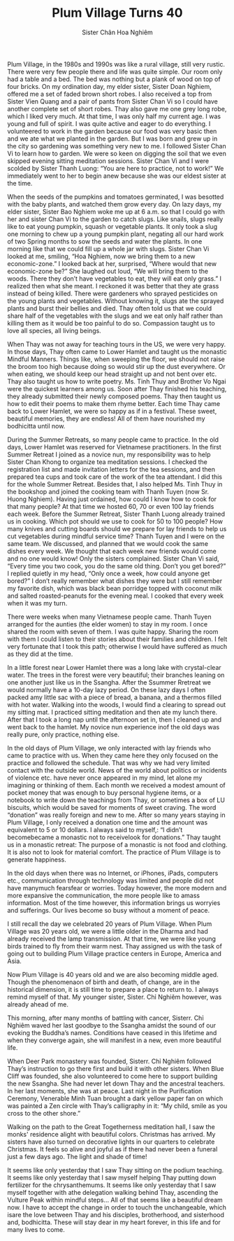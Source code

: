 ﻿---
title: Plum Village Turns 40
author: Sister Chân Hoa Nghiêm
---

Plum Village, in the 1980s and 1990s was like a rural village, still very rustic. There were very few people there and life was quite simple. Our room only had a table and a bed. The bed was nothing but a plank of wood on top of four bricks. On my ordination day, my elder sister, Sister Doan Nghiem, offered me a set of faded brown short robes. I also received a top from Sister Vien Quang and a pair of pants from Sister Chan Vi so I could have another complete set of short robes. Thay also gave me one grey long robe, which I liked very much. At that time, I was only half my current age. I was young and full of spirit. I was quite active and eager to do everything. I volunteered to work in the garden because our food was very basic then and we ate what we planted in the garden. But I was born and grew up in the city so gardening was something very new to me. I followed Sister Chan Vi to learn how to garden. We were so keen on digging the soil that we even skipped evening sitting meditation sessions. Sister Chan Vi and I were scolded by Sister Thanh Luong: “You are here to practice, not to work!” We immediately went to her to begin anew because she was our eldest sister at the time.

When the seeds of the pumpkins and tomatoes germinated, I was besotted with the baby plants, and watched them grow every day. On lazy days, my elder sister, Sister Bao Nghiem woke me up at 6 a.m. so that I could go with her and sister Chan Vi to the garden to catch slugs. Like snails, slugs really like to eat young pumpkin, squash or vegetable plants. It only took a slug one morning to chew up a young pumpkin plant, negating all our hard work of two Spring months to sow the seeds and water the plants. In one morning like that we could fill up a whole jar with slugs. Sister Chan Vi looked at me, smiling, “Hoa Nghiem, now we bring them to a new economic-zone.” I looked back at her, surprised, “Where would that new economic-zone be?” She laughed out loud, “We will bring them to the woods. There they don’t have vegetables to eat, they will eat only grass.” I realized then what she meant. I reckoned it was better that they ate grass instead of being killed. There were gardeners who sprayed pesticides on the young plants and vegetables. Without knowing it, slugs ate the sprayed plants and burst their bellies and died. Thay often told us that we could share half of the vegetables with the slugs and we eat only half rather than killing them as it would be too painful to do so. Compassion taught us to love all species, all living beings.

When Thay was not away for teaching tours in the US, we were very happy. In those days, Thay often came to Lower Hamlet and taught us the monastic Mindful Manners. Things like, when sweeping the floor, we should not raise the broom too high because doing so would stir up the dust everywhere. Or when eating, we should keep our head straight up and not bent over etc. Thay also taught us how to write poetry. Ms. Tinh Thuy and Brother Vo Ngai were the quickest learners among us. Soon after Thay finished his teaching, they already submitted their newly composed poems. Thay then taught us how to edit their poems to make them rhyme better. Each time Thay came back to Lower Hamlet, we were so happy as if in a festival. These sweet, beautiful memories, they are endless! All of them have nourished my bodhicitta until now. 

During the Summer Retreats, so many people came to practice. In the old days, Lower Hamlet was reserved for Vietnamese practitioners. In the first Summer Retreat I joined as a novice nun, my responsibility was to help Sister Chan Khong to organize tea meditation sessions. I checked the registration list and made invitation letters for the tea sessions, and then prepared tea cups and took care of the work of the tea attendant. I did this for the whole Summer Retreat. Besides that, I also helped Ms. Tinh Thuy in the bookshop and joined the cooking team with Thanh Tuyen (now Sr. Huong Nghiem). Having just ordained, how could I know how to cook for that many people? At that time we hosted 60, 70 or even 100 lay friends each week. Before the Summer Retreat, Sister Thanh Luong already trained us in cooking. Which pot should we use to cook for 50 to 100 people? How many knives and cutting boards should we prepare for lay friends to help us cut vegetables during mindful service time? Thanh Tuyen and I were on the same team. We discussed, and planned that we would cook the same dishes every week. We thought that each week new friends would come and no one would know! Only the sisters complained. Sister Chan Vi said, “Every time you two cook, you do the same old thing. Don’t you get bored?” I replied quietly in my head, “Only once a week, how could anyone get bored?” I don’t really remember what dishes they were but I still remember my favorite dish, which was black bean porridge topped with coconut milk and salted roasted-peanuts for the evening meal. I cooked that every week when it was my turn.

There were weeks when many Vietnamese people came. Thanh Tuyen arranged for the aunties (the elder women) to stay in my room. I once shared the room with seven of them. I was quite happy. Sharing the room with them I could listen to their stories about their families and children. I felt very fortunate that I took this path; otherwise I would have suffered as much as they did at the time.

In a little forest near Lower Hamlet there was a long lake with crystal-clear water. The trees in the forest were very beautiful; their branches leaning on one another just like us in the Ssangha. After the Ssummer Rretreat we would normally have a 10-day lazy period. On these lazy days I often packed amy little sac with a piece of bread, a banana, and a thermos filled with hot water. Walking into the woods, I would find a clearing to spread out my sitting mat. I practiced sitting meditation and then ate my lunch there. After that I took a long nap until the afternoon set in, then I cleaned up and went back to the hamlet. My novice nun experience inof the old days was really pure, only practice, nothing else.

In the old days of Plum Village, we only interacted with lay friends who came to practice with us. When they came here they only focused on the practice and followed the schedule. That was why we had very limited contact with the outside world. News of the world about politics or incidents of violence etc. have never once appeared in my mind, let alone my imagining or thinking of them. Each month we received a modest amount of pocket money that was enough to buy personal hygiene items, or a notebook to write down the teachings from Thay, or sometimes a box of LU biscuits, which would be saved for moments of sweet craving. The word “donation” was really foreign and new to me. After so many years staying in Plum Village, I only received a donation one time and the amount was equivalent to 5 or 10 dollars. I always said to myself,: “I didn’t becomebecame a monastic not to receivelook for donations.” Thay taught us in a monastic retreat: The purpose of a monastic is not food and clothing. It is also not to look for material comfort. The practice of Plum Village is to generate happiness.

In the old days when there was no Internet, or iPhones, iPads, computers etc., communication through technology was limited and people did not have manymuch fearsfear or worries. Today however, the more modern and more expansive the communication, the more people like to amass information. Most of the time however, this information brings us worryies and sufferings. Our lives become so busy without a moment of peace.

I still recall the day we celebrated 20 years of Plum Village. When Plum Village was 20 years old, we were a little older in the Dharma and had already received the lamp transmission. At that time, we were like young birds trained to fly from their warm nest.  Thay assigned us with the task of going out to building Plum Village practice centers in Europe, America and Asia. 

Now Plum Village is 40 years old and we are also becoming middle aged. Though the phenomenaon of birth and death, of change, are in the historical dimension, it is still time to prepare a place to return to. I always remind myself of that. My younger sister, Sister. Chỉ Nghiêm however, was already ahead of me.

This morning, after many months of battling with cancer, Sisterr. Chỉ Nghiêm waved her last goodbye to the Ssangha amidst the sound of our evoking the Buddha’s names. Conditions have ceased in this lifetime and when they converge again, she will manifest in a new, even more beautiful life. 

When Deer Park monastery was founded, Sisterr. Chỉ Nghiêm followed Thay’s instruction to go there first and build it with other sisters. When Blue Cliff was founded, she also volunteered to come here to support building the new Ssangha. She had never let down Thay and the ancestral teachers. In her last moments, she was at peace. Last night in the Purification Ceremony, Venerable Minh Tuan brought a dark yellow paper fan on which was painted a Zen circle with Thay’s calligraphy in it: “My child, smile as you cross to the other shore.”

Walking on the path to the Great Togetherness meditation hall, I saw the monks' residence alight with beautiful colors. Christmas has arrived. My sisters have also turned on decorative lights in our quarters to celebrate Christmas. It feels so alive and joyful as if there had never been a funeral just a few days ago. The light and shade of time!

It seems like only yesterday that I saw Thay sitting on the podium teaching. It seems like only yesterday that I saw myself helping Thay putting down fertilizer for the chrysanthemums. It seems like only yesterday that I saw myself together with athe delegation walking behind Thay, ascending the Vulture Peak within mindful steps… All of that seems like a beautiful dream now. I have to accept the change in order to touch the unchangeable, which isare the love between Thay and his disciples, brotherhood, and sisterhood and, bodhicitta. These will stay dear in my heart forever, in this life and for many lives to come.

